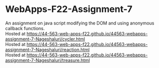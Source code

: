 # WebApps-F22-Assignment-7
An assignment on java script modifying the DOM and using anonymous callback functions. <br>
Hosted at https://44-563-web-apps-f22.github.io/44563-webapps-assignment-7-Nageshaluri/cycler.html <br>
Hosted at https://44-563-web-apps-f22.github.io/44563-webapps-assignment-7-Nageshaluri/reaction.html <br>
Hosted at https://44-563-web-apps-f22.github.io/44563-webapps-assignment-7-Nageshaluri/treasure.html